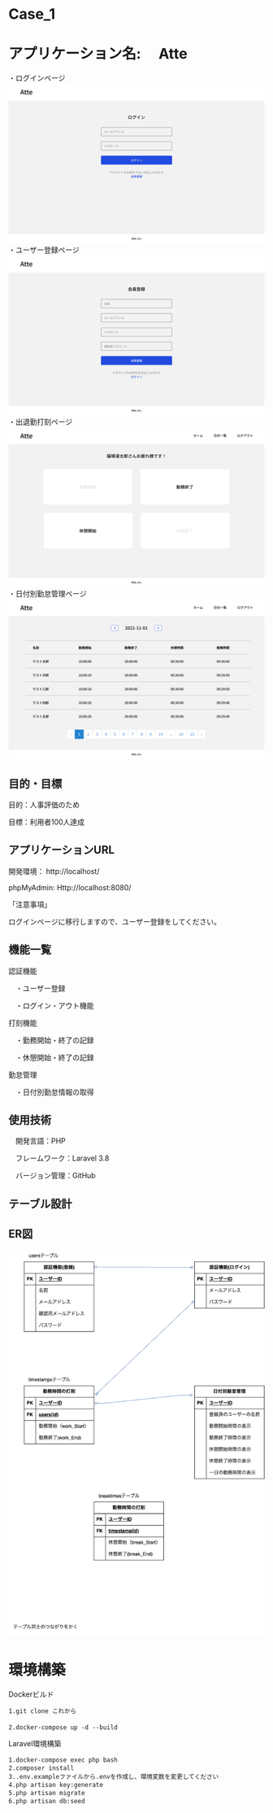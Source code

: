 # Case_1

# アプリケーション名: 　Atte
・ログインページ
![ログインページ](img/image-1.png)
・ユーザー登録ページ
![ユーザー登録ページ](img/image-2.png)
・出退勤打刻ページ
![打刻ページ](img/image.png)
・日付別勤怠管理ページ
![日付別勤怠管理ページ](img/image-3.png)

## 目的・目標
目的：人事評価のため

目標：利用者100人達成

## アプリケーションURL
開発環境： http://localhost/

phpMyAdmin: Http://localhost:8080/

「注意事項」

ログインページに移行しますので、ユーザー登録をしてください。

<!-- ##　他のリポジトリ
関係するリポジトリがあれば記載 -->

## 機能一覧
認証機能

　・ユーザー登録

　・ログイン・アウト機能

打刻機能

　・勤務開始・終了の記録

　・休憩開始・終了の記録

勤怠管理

　・日付別勤怠情報の取得

## 使用技術
　開発言語：PHP

　フレームワーク：Laravel 3.8

　バージョン管理：GitHub

## テーブル設計


## ER図
![ER図](img/index.drawio.png)

# 環境構築

Dockerビルド

    1.git clone これから

    2.docker-compose up -d --build

Laravel環境構築

    1.docker-compose exec php bash
    2.composer install
    3..env.exampleファイルから.envを作成し、環境変数を変更してください
    4.php artisan key:generate
    5.php artisan migrate
    6.php artisan db:seed

<!-- ##　その他
該当なし -->